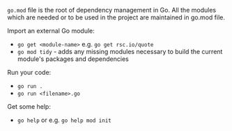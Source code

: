 `go.mod` file is the root of dependency management in Go. All the modules which are needed or to be used in the project are maintained in go.mod file.



Import an external Go module:
- `go get <module-name>` e.g. `go get rsc.io/quote`
- `go mod tidy` - adds any missing modules necessary to build the current module's
packages and dependencies

Run your code:
- `go run .`
- `go run <filename>.go`

Get some help:
- `go help` or e.g. `go help mod init`



